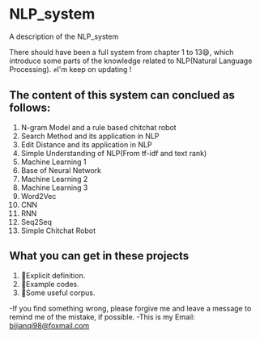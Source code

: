 # NLP_system
A description of the NLP_system

There should have been a full system from chapter 1 to 13😄, which introduce some parts of the knowledge related to NLP(Natural Language Processing).
✊I'm keep on updating !

## The content of this system can conclued as follows:
1. N-gram Model and a rule based chitchat robot
2. Search Method and its application in NLP
3. Edit Distance and its application in NLP
4. Simple Understanding of NLP(From tf-idf and text rank)
5. Machine Learning 1
6. Base of Neural Network
7. Machine Learning 2
8. Machine Learning 3
9. Word2Vec
10. CNN
11. RNN
12. Seq2Seq
13. Simple Chitchat Robot

## What you can get in these projects
1. 🤭Explicit definition.
2. 🤭Example codes.
3. 🤭Some useful corpus.

-If you find something wrong, please forgive me and leave a message to remind me of the mistake, if possible. 
-This is my Email: bijianqi98@foxmail.com
